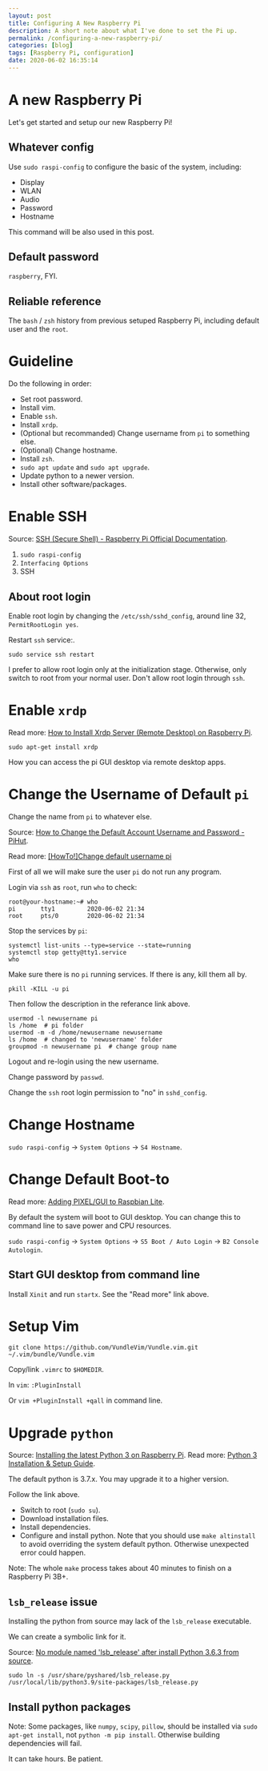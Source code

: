 ```yaml
---
layout: post
title: Configuring A New Raspberry Pi
description: A short note about what I've done to set the Pi up.
permalink: /configuring-a-new-raspberry-pi/
categories: [blog]
tags: [Raspberry Pi, configuration]
date: 2020-06-02 16:35:14
---
```


# A new Raspberry Pi

Let's get started and setup our new Raspberry Pi!

## Whatever config

Use `sudo raspi-config` to configure the basic of the system, including:

-   Display
-   WLAN
-   Audio
-   Password
-   Hostname

This command will be also used in this post.

## Default password

`raspberry`, FYI.

## Reliable reference

The `bash` / `zsh` history from previous setuped Raspberry Pi, including default user and the `root`.

# Guideline

Do the following in order:

-   Set root password.
-   Install vim.
-   Enable `ssh`.
-   Install `xrdp`.
-   (Optional but recommanded) Change username from `pi` to something else.
-   (Optional) Change hostname.
-   Install `zsh`.
-   `sudo apt update` and `sudo apt upgrade`.
-   Update python to a newer version.
-   Install other software/packages.

# Enable SSH

Source: [SSH (Secure Shell) - Raspberry Pi Official Documentation](https://www.raspberrypi.org/documentation/remote-access/ssh/).

1.  `sudo raspi-config`
2.  `Interfacing Options`
3.  SSH

## About root login

Enable root login by changing the `/etc/ssh/sshd_config`, around line 32, `PermitRootLogin yes`.

Restart `ssh` service:.

```shell
sudo service ssh restart
```

I prefer to allow root login only at the initialization stage. Otherwise, only switch to root from your normal user. Don't allow root login through `ssh`.

# Enable `xrdp`

Read more: [How to Install Xrdp Server (Remote Desktop) on Raspberry Pi](https://linuxize.com/post/how-to-install-xrdp-on-raspberry-pi/).

```shell
sudo apt-get install xrdp
```

How you can access the pi GUI desktop via remote desktop apps.

# Change the Username of Default `pi`

Change the name from `pi` to whatever else.

Source: [How to Change the Default Account Username and Password - PiHut](https://thepihut.com/blogs/raspberry-pi-tutorials/how-to-change-the-default-account-username-and-password).

Read more: [[HowTo!]Change default username pi](https://www.raspberrypi.org/forums/viewtopic.php?t=231702)

First of all we will make sure the user `pi` do not run any program.

Login via `ssh` as `root`, run `who` to check:

```shell
root@your-hostname:~# who
pi       tty1         2020-06-02 21:34
root     pts/0        2020-06-02 21:34
```

Stop the services by `pi`:

```shell
systemctl list-units --type=service --state=running
systemctl stop getty@tty1.service
who
```

Make sure there is no `pi` running services. If there is any, kill them all by.

```shell
pkill -KILL -u pi
```

Then follow the description in the referance link above.

```shell
usermod -l newusername pi
ls /home  # pi folder
usermod -m -d /home/newusername newusername
ls /home  # changed to 'newusername' folder
groupmod -n newusername pi  # change group name
```

Logout and re-login using the new username.

Change password by `passwd`.

Change the `ssh` root login permission to "no" in `sshd_config`.

# Change Hostname

`sudo raspi-config` -> `System Options` -> `S4 Hostname`.

# Change Default Boot-to

Read more: [Adding PIXEL/GUI to Raspbian Lite](https://gist.github.com/kmpm/8e535a12a45a32f6d36cf26c7c6cef51).

By default the system will boot to GUI desktop. You can change this to command line to save power and CPU resources.

`sudo raspi-config` -> `System Options` -> `S5 Boot / Auto Login` -> `B2 Console Autologin`.

## Start GUI desktop from command line

Install `Xinit` and run `startx`. See the "Read more" link above.

# Setup Vim

`git clone https://github.com/VundleVim/Vundle.vim.git ~/.vim/bundle/Vundle.vim`

Copy/link `.vimrc` to `$HOMEDIR`.

In `vim`: `:PluginInstall`

Or `vim +PluginInstall +qall` in command line.

# Upgrade `python`

Source: [Installing the latest Python 3 on Raspberry Pi](https://samx18.io/blog/2018/09/05/python3_raspberrypi.html). Read more: [Python 3 Installation & Setup Guide](https://realpython.com/installing-python/).

The default python is 3.7.x. You may upgrade it to a higher version.

Follow the link above.

-   Switch to root (`sudo su`).
-   Download installation files.
-   Install dependencies.
-   Configure and install python. Note that you should use `make altinstall` to avoid overriding the system default python. Otherwise unexpected error could happen.

Note: The whole `make` process takes about 40 minutes to finish on a Raspberry Pi 3B+.

## `lsb_release` issue

Installing the python from source may lack of the `lsb_release` executable.

We can create a symbolic link for it.

Source: [No module named 'lsb\_release' after install Python 3.6.3 from source](https://askubuntu.com/questions/965043/no-module-named-lsb-release-after-install-python-3-6-3-from-source).

```shell
sudo ln -s /usr/share/pyshared/lsb_release.py /usr/local/lib/python3.9/site-packages/lsb_release.py
```

## Install python packages

Note: Some packages, like `numpy`, `scipy`, `pillow`, should be installed via `sudo apt-get install`, not `python -m pip install`. Otherwise building dependencies will fail.

It can take hours. Be patient.

